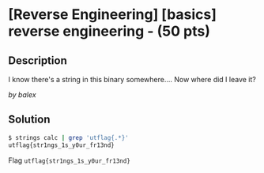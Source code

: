 # [Reverse Engineering] [basics] reverse engineering - (50 pts)

## Description

I know there's a string in this binary somewhere.... Now where did I leave it?

_by balex_

## Solution

```sh
$ strings calc | grep 'utflag{.*}' 
utflag{str1ngs_1s_y0ur_fr13nd}
```

Flag `utflag{str1ngs_1s_y0ur_fr13nd}`
